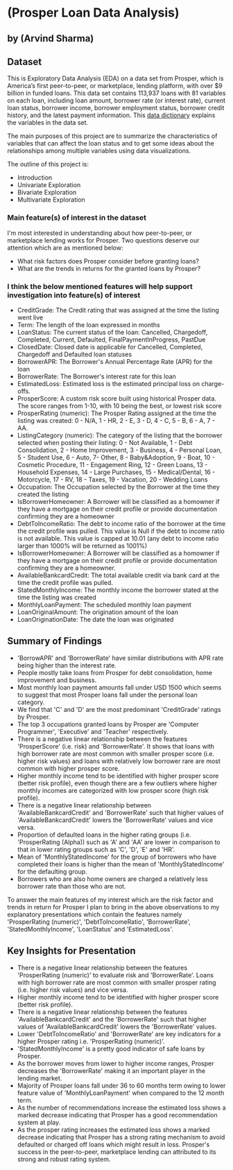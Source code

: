 # (Prosper Loan Data Analysis)
## by (Arvind Sharma)


## Dataset

This is Exploratory Data Analysis (EDA) on a data set from Prosper, which is America’s first peer-to-peer, or marketplace, lending platform, with over $9 billion in funded loans. This data set contains 113,937 loans with 81 variables on each loan, including loan amount, borrower rate (or interest rate), current loan status, borrower income, borrower employment status, borrower credit history, and the latest payment information.
This [data dictionary](https://docs.google.com/spreadsheets/d/1gDyi_L4UvIrLTEC6Wri5nbaMmkGmLQBk-Yx3z0XDEtI/edit#gid=0) explains the variables in the data set.

The main purposes of this project are to summarize the characteristics of variables that can affect the loan status and to get some ideas about the relationships among multiple variables using data visualizations.

The outline of this project is:
- Introduction
- Univariate Exploration
- Bivariate Exploration
- Multivariate Exploration

### Main feature(s) of interest in the dataset

I'm most interested in understanding about how peer-to-peer, or marketplace lending works for Prosper. Two questions deserve our attention which are as mentioned below:

- What risk factors does Prosper consider before granting loans?
- What are the trends in returns for the granted loans by Prosper?

### I think the below mentioned features will help support investigation into feature(s) of interest

- CreditGrade: The Credit rating that was assigned at the time the listing went live
- Term: The length of the loan expressed in months
- LoanStatus: The current status of the loan: Cancelled,  Chargedoff, Completed, Current, Defaulted, FinalPaymentInProgress, PastDue
- ClosedDate: Closed date is applicable for Cancelled, Completed, Chargedoff and Defaulted loan statuses
- BorrowerAPR: The Borrower's Annual Percentage Rate (APR) for the loan
- BorrowerRate: The Borrower's interest rate for this loan
- EstimatedLoss: Estimated loss is the estimated principal loss on charge-offs.
- ProsperScore: A custom risk score built using historical Prosper data. The score ranges from 1-10, with 10 being the best, or lowest risk score
- ProsperRating (numeric): The  Prosper Rating assigned at the time the listing was created: 0 - N/A, 1 - HR, 2 - E, 3 - D, 4 - C, 5 - B, 6 - A, 7 - AA.
- ListingCategory (numeric): The category of the listing that the borrower selected when posting their listing: 0 - Not Available, 1 - Debt Consolidation, 2 - Home Improvement, 3 - Business, 4 - Personal Loan, 5 - Student Use, 6 - Auto, 7- Other, 8 - Baby&Adoption, 9 - Boat, 10 - Cosmetic Procedure, 11 - Engagement Ring, 12 - Green Loans, 13 - Household Expenses, 14 - Large Purchases, 15 - Medical/Dental, 16 - Motorcycle, 17 - RV, 18 - Taxes, 19 - Vacation, 20 - Wedding Loans
- Occupation: The Occupation selected by the Borrower at the time they created the listing
- IsBorrowerHomeowner: A Borrower will be classified as a homowner if they have a mortgage on their credit profile or provide documentation confirming they are a homeowner
- DebtToIncomeRatio: The debt to income ratio of the borrower at the time the credit profile was pulled. This value is Null if the debt to income ratio is not available. This value is capped at 10.01 (any debt to income ratio larger than 1000% will be returned as 1001%)
- IsBorrowerHomeowner: A Borrower will be classified as a homowner if they have a mortgage on their credit profile or provide documentation confirming they are a homeowner.
- AvailableBankcardCredit: The total available credit via bank card at the time the credit profile was pulled.
- StatedMonthlyIncome: The monthly income the borrower stated at the time the listing was created
- MonthlyLoanPayment: The scheduled monthly loan payment
- LoanOriginalAmount: The origination amount of the loan
- LoanOriginationDate: The date the loan was originated

## Summary of Findings

- 'BorrowAPR' and 'BorrowerRate' have similar distributions with APR rate being higher than the interest rate.
- People mostly take loans from Prosper for debt consolidation, home improvement and business.
- Most monthly loan payment amounts fall under USD 1500 which seems to suggest that most Prosper loans fall under the personal loan category.
- We find that 'C' and 'D' are the most predominant 'CreditGrade' ratings by Prosper.
- The top 3 occupations granted loans by Prosper are 'Computer Programmer', 'Executive' and 'Teacher' respectively.
- There is a negative linear relationship between the features 'ProsperScore' (i.e. risk) and 'BorrowerRate'. It shows that loans with high borrower rate are most common with smaller prosper score (i.e. higher risk values) and loans with relatively low borrower rare are most common with higher prosper score.
- Higher monthly income tend to be identified with higher prosper score (better risk profile), even though there are a few outliers where higher monthly incomes are categorized with low prosper score (high risk profile).
- There is a negative linear relationship between 'AvailableBankcardCredit' and 'BorrowerRate' such that higher values of 'AvailableBankcardCredit' lowers the 'BorrowerRate' values and vice versa.
- Proportion of defaulted loans in the higher rating groups (i.e. 'ProsperRating (Alpha)) such as 'A' and 'AA' are lower in comparison to that in lower rating groups such as 'C', 'D', 'E' and 'HR'.
- Mean of 'MonthlyStatedIncome' for the group of borrowers who have completed their loans is higher than the mean of 'MonthlyStatedIncome' for the defaulting group.
- Borrowers who are also home owners are charged a relatively less borrower rate than those who are not.

To answer the main features of my interest which are the risk factor and trends in return for Prosper I plan to bring in the above observations to my explanatory presentations which contain the features namely 'ProsperRating (numeric)', 'DebtToIncomeRatio', 'BorrowerRate', 'StatedMonthlyIncome', 'LoanStatus' and 'EstimatedLoss'.

## Key Insights for Presentation

- There is a negative linear relationship between the features 'ProsperRating (numeric)' to evaluate risk and 'BorrowerRate'. Loans with high borrower rate are most common with smaller prosper rating (i.e. higher risk values) and vice versa.
- Higher monthly income tend to be identified with higher prosper score (better risk profile).
- There is a negative linear relationship between the features 'AvailableBankcardCredit' and the 'BorrowerRate' such that higher values of 'AvailableBankcardCredit' lowers the 'BorrowerRate' values.
- Lower 'DebtToIncomeRatio' and 'BorrowerRate' are key indicators for a higher Prosper rating i.e. 'ProsperRating (numeric)’.
- 'StatedMonthlyIncome' is a pretty good indicator of safe loans by Prosper.
- As the borrower moves from lower to higher income ranges, Prosper decreases the 'BorrowerRate' making it an important player in the lending market.
- Majority of Prosper loans fall under 36 to 60 months term owing to lower feature value of 'MonthlyLoanPayment' when compared to the 12 month term.
- As the number of recommendations increase the estimated loss shows a marked decrease indicating that Prosper has a good recommendation system at play.
- As the prosper rating increases the estimated loss shows a marked decrease indicating that Prosper has a strong rating mechanism to avoid defaulted or charged off loans which might result in loss. Prosper's success in the peer-to-peer, marketplace lending can attributed to its strong and robust rating system.